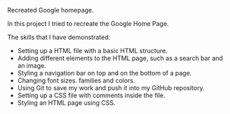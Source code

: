 Recreated Google homepage.

In this project I tried to recreate the Google Home Page.

The skills that I have demonstrated:
- Setting up a HTML file with a basic HTML structure.
- Adding different elements to the HTML page, such as a search bar and an image.
- Styling a navigation bar on top and on the bottom of a page.
- Changing font sizes. families and colors.
- Using Git to save my work and push it into my GitHub repository.
- Setting up a CSS file with comments inside the file.
- Styling an HTML page using CSS.
